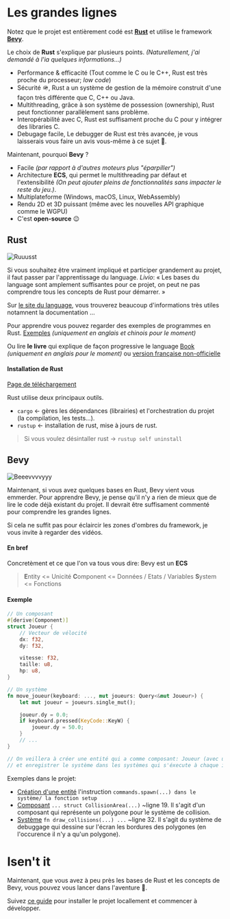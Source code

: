 
# Les grandes lignes

Notez que le projet est entièrement codé est **[Rust](https://www.rust-lang.org/fr)** 
et utilise le framework **[Bevy](https://bevyengine.org/)**. 

Le choix de **Rust** s'explique par plusieurs points.
*(Naturellement, j'ai demandé à l'ia quelques informations...)*
* Performance & efficacité (Tout comme le C ou le C++, Rust est très proche du processeur; *low code*)
* Sécurité 🪖, Rust a un système de gestion de la mémoire construit d'une façon très différente que C, C++ ou Java.
* Multithreading, grâce à son système de possession (ownership), Rust peut fonctionner parallèlement sans problème.
* Interopérabilité avec C, Rust est suffisament proche du C pour y intégrer des libraries C.
* Debugage facile, Le debugger de Rust est très avancée, je vous laisserais vous faire un avis vous-même à ce sujet 🤗.

Maintenant, pourquoi **Bevy** ?

* Facile *(par rapport à d'autres moteurs plus "éparpiller")*
* Architecture **ECS**, qui permet le multithreading par défaut et l'extensibilité *(On peut ajouter pleins de fonctionnalités sans impacter le reste du jeu.)*.
* Multiplateforme (Windows, macOS, Linux, WebAssembly)
* Rendu 2D et 3D puissant (même avec les nouvelles API graphique comme le WGPU)
* C'est **open-source** 😉

## Rust

![Ruuusst](https://rustacean.net/assets/rustacean-flat-happy.png)

Si vous souhaitez être vraiment impliqué et participer grandement au projet, il faut passer par l'apprentissage du language.
*Livio*: « Les bases du language sont amplement suffisantes pour ce projet, on peut ne pas comprendre tous les concepts de Rust pour démarrer. »

Sur [le site du language](https://www.rust-lang.org/fr), vous trouverez beaucoup d'informations très utiles notamnent la documentation ... 

Pour apprendre vous pouvez regarder des exemples de programmes en Rust.
[Exemples](https://doc.rust-lang.org/rust-by-example/) *(uniquement en anglais et chinois pour le moment)*

Ou lire **le livre** qui explique de façon progressive le language
[Book](https://doc.rust-lang.org/book/) *(uniquement en anglais pour le moment)* ou [version française non-officielle](https://jimskapt.github.io/rust-book-fr/)

#### Installation de Rust

[Page de téléchargement](https://www.rust-lang.org/fr/tools/install)

Rust utilise deux principaux outils.

* `cargo` <- gères les dépendances (librairies) et l'orchestration du projet (la compilation, les tests...).
* `rustup` <- installation de rust, mise à jours de rust.

> Si vous voulez désintaller rust -> `rustup self uninstall`

## Bevy

![Beeevvvvyyy](https://bevyengine.org/assets/bevy_logo_dark.svg)

Maintenant, si vous avez quelques bases en Rust, Bevy vient vous emmerder.
Pour apprendre Bevy, je pense qu'il n'y a rien de mieux que de lire le code déjà existant du projet. Il devrait être suffisament commenté pour comprendre les grandes lignes.

Si cela ne suffit pas pour éclaircir les zones d'ombres du framework, je vous invite à regarder des vidéos.

#### En bref
Concretèment et ce que l'on va tous vous dire:
Bevy est un **ECS**
> **E**ntity <= Unicité
> **C**omponent <= Données / Etats / Variables
> **S**ystem <= Fonctions

#### Exemple
```rust
// Un composant
#[derive(Component)]
struct Joueur {
    // Vecteur de vélocité
    dx: f32,
    dy: f32,

    vitesse: f32,
    taille: u8,
    hp: u8,
}

// Un système
fn move_joueur(keyboard: ..., mut joueurs: Query<&mut Joueur>) {
    let mut joueur = joueurs.single_mut();

    joueur.dy = 0.0;
    if keyboard.pressed(KeyCode::KeyW) {
        joueur.dy = 50.0;
    }
    // ...
}

// On veillera à créer une entité qui a comme composant: Joueur (avec une système),
// et enregistrer le système dans les systèmes qui s'éxecute à chaque image.
```

Exemples dans le projet:

- [Création d'une entité](../src/joueur.rs) l'instruction `commands.spawn(...) dans le système/ la fonction setup`
- [Composant](../src/collisions.rs) `... struct CollisionArea(...)` ~ligne 19. Il s'agit d'un composant qui représente un polygone pour le système de collision.
- [Système](../src/collisions.rs) `fn draw_collisions(...) ...` ~ligne 32. Il s'agit du système de debuggage qui dessine sur l'écran les bordures des polygones (en l'occurence il n'y a qu'un polygone).

# Isen't it

Maintenant, que vous avez à peu près les bases de Rust et les concepts de Bevy, vous pouvez vous lancer dans l'aventure 🤗.

Suivez [ce guide](./installation.md) pour installer le projet locallement et commencer à développer.